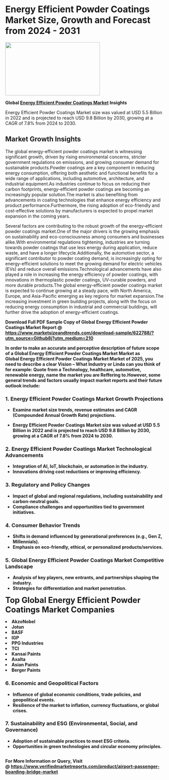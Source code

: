 <H1>Energy Efficient Powder Coatings Market Size, Growth and Forecast from 2024 - 2031</H1><img class="aligncenter size-medium wp-image-584254" src="https://thirdeyenews.in/wp-content/uploads/2024/09/Global-Market-Research-300x168.jpeg" alt="" width="300" height="168" /><p><strong>Global&nbsp;<a href="https://www.marketsizeandtrends.com/download-sample/622788/?utm_source=Github8j?utm_medium=210">Energy Efficient Powder Coatings Market</a> Insights</strong></p><p>Energy Efficient Powder Coatings Market size was valued at USD 5.5 Billion in 2022 and is projected to reach USD 9.8 Billion by 2030, growing at a CAGR of 7.8% from 2024 to 2030.</p><p><h2>Market Growth Insights</h2> <p>The global energy-efficient powder coatings market is witnessing significant growth, driven by rising environmental concerns, stricter government regulations on emissions, and growing consumer demand for sustainable products.Powder coatings are a key component in reducing energy consumption, offering both aesthetic and functional benefits for a wide range of applications, including automotive, architecture, and industrial equipment.As industries continue to focus on reducing their carbon footprints, energy-efficient powder coatings are becoming an increasingly popular solution.The market is also benefiting from advancements in coating technologies that enhance energy efficiency and product performance.Furthermore, the rising adoption of eco-friendly and cost-effective solutions by manufacturers is expected to propel market expansion in the coming years.<strong></strong> </p> <p>Several factors are contributing to the robust growth of the energy-efficient powder coatings market.One of the major drivers is the growing emphasis on sustainability and eco-consciousness among consumers and businesses alike.With environmental regulations tightening, industries are turning towards powder coatings that use less energy during application, reduce waste, and have a longer lifecycle.Additionally, the automotive sector, a significant contributor to powder coating demand, is increasingly opting for energy-efficient solutions to meet the growing demand for electric vehicles (EVs) and reduce overall emissions.Technological advancements have also played a role in increasing the energy efficiency of powder coatings, with innovations in thermoplastic powder coatings, UV-curable powders, and more durable products.The global energy-efficient powder coatings market is expected to continue growing at a steady pace, with North America, Europe, and Asia-Pacific emerging as key regions for market expansion.The increasing investment in green building projects, along with the focus on reducing energy consumption in industrial and commercial buildings, will further drive the adoption of energy-efficient coatings.<strong></p><p><span class=""><strong>Download Full PDF Sample Copy of Global Energy Efficient Powder Coatings Market Report</strong> @ <a href="https://www.marketsizeandtrends.com/download-sample/622788/?utm_source=Github8j?utm_medium=210" target="_blank">https://www.marketsizeandtrends.com/download-sample/622788/?utm_source=Github8j?utm_medium=210</a></span></p><p>In order to make an accurate and perceptive description of future scope of a Global&nbsp;Energy Efficient Powder Coatings Market Market as Global&nbsp;Energy Efficient Powder Coatings Market Market of 2025, you need to describe a clear Vision &ndash; What Industry or Linda can you think of for example: Quote from a Technology, healthcare, automotive, renewable energy, name the market you are Reffering to.However, some general trends and factors usually impact market reports and their future outlook include:</p><h3>1.&nbsp;<strong>Energy Efficient Powder Coatings Market Growth Projections</strong></h3><ul><li>Examine market size trends, revenue estimates and CAGR (Compounded Annual Growth Rate) projections.</li><li><p>Energy Efficient Powder Coatings Market size was valued at USD 5.5 Billion in 2022 and is projected to reach USD 9.8 Billion by 2030, growing at a CAGR of 7.8% from 2024 to 2030.</p></li></ul><h3>2.&nbsp;<strong>Energy Efficient Powder Coatings Market Technological Advancements</strong></h3><ul><li>Integration of AI, IoT, blockchain, or automation in the industry.</li><li>Innovations driving cost reductions or improving efficiency.</li></ul><h3>3.&nbsp;<strong>Regulatory and Policy Changes</strong></h3><ul><li>Impact of global and regional regulations, including sustainability and carbon-neutral goals.</li><li>Compliance challenges and opportunities tied to government initiatives.</li></ul><h3>4.&nbsp;<strong>Consumer Behavior Trends</strong></h3><ul><li>Shifts in demand influenced by generational preferences (e.g., Gen Z, Millennials).</li><li>Emphasis on eco-friendly, ethical, or personalized products/services.</li></ul><h3>5.&nbsp;<strong>Global Energy Efficient Powder Coatings Market Competitive Landscape</strong></h3><ul><li>Analysis of key players, new entrants, and partnerships shaping the industry.</li><li>Strategies for differentiation and market penetration.</li></ul><p data-pm-slice="1 1 []"><span style="color: inherit; font-family: inherit; font-size: 25px;">Top Global Energy Efficient Powder Coatings Market Companies</span></p><div class="" data-test-id=""><p><li>AkzoNobel</li><li> Jotun</li><li> BASF</li><li> IGP</li><li> PPG Industries</li><li> TCI</li><li> Kansai Paints</li><li> Axalta</li><li> Asian Paints</li><li> Berger Paints</li></p></div><h3>6.&nbsp;<strong>Economic and Geopolitical Factors</strong></h3><ul><li>Influence of global economic conditions, trade policies, and geopolitical events.</li><li>Resilience of the market to inflation, currency fluctuations, or global crises.</li></ul><h3>7.&nbsp;<strong>Sustainability and ESG (Environmental, Social, and Governance)</strong></h3><ul><li>Adoption of sustainable practices to meet ESG criteria.</li><li>Opportunities in green technologies and circular economy principles.</li></ul><h2><strong style="font-size: 14px;">For More Information or Query, Visit @&nbsp;</strong><a style="background-color: #ffffff; font-size: 14px;" href="https://www.marketsizeandtrends.com/report/energy-efficient-powder-coatings-market/" target="_blank">https://www.verifiedmarketreports.com/product/airport-passenger-boarding-bridge-market</a></h2>